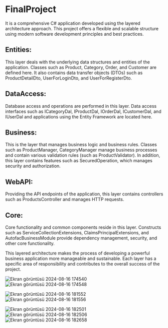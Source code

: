 # FinalProject
It is a comprehensive C# application developed using the layered architecture approach. This project offers a flexible and scalable structure using modern software development principles and best practices.

## Entities: 
This layer deals with the underlying data structures and entities of the application. Classes such as Product, Category, Order, and Customer are defined here. It also contains data transfer objects (DTOs) such as ProductDetailDto, UserForLoginDto, and UserForRegisterDto.

## DataAccess: 
Database access and operations are performed in this layer. Data access interfaces such as ICategoryDal, IProductDal, IOrderDal, ICustomerDal, and IUserDal and applications using the Entity Framework are located here.

## Business: 
This is the layer that manages business logic and business rules. Classes such as ProductManager, CategoryManager manage business processes and contain various validation rules (such as ProductValidator). In addition, this layer contains features such as SecuredOperation, which manages security and authorization.

## WebAPI: 
Providing the API endpoints of the application, this layer contains controllers such as ProductsController and manages HTTP requests.

## Core: 
Core functionality and common components reside in this layer. Constructs such as ServiceCollectionExtensions, ClaimsPrincipalExtensions, and AutofacBusinessModule provide dependency management, security, and other core functionality.

This layered architecture makes the process of developing a powerful business application more manageable and sustainable. Each layer has a specific area of responsibility and contributes to the overall success of the project.

![Ekran görüntüsü 2024-08-16 174540](https://github.com/user-attachments/assets/11f51e18-2c63-4a4e-8ba8-c91a4623fa62)
![Ekran görüntüsü 2024-08-16 174548](https://github.com/user-attachments/assets/653b3cd4-412f-4e28-937d-9668dcb38df8)

![Ekran görüntüsü 2024-08-16 181552](https://github.com/user-attachments/assets/50ba12b9-8b13-4bbf-a601-85d25049f138)
![Ekran görüntüsü 2024-08-16 181556](https://github.com/user-attachments/assets/f31aff53-fd84-47fe-b44a-f0f8b73b1ad5)

![Ekran görüntüsü 2024-08-16 182501](https://github.com/user-attachments/assets/8e1c1885-31fa-4084-91a5-81df26eb3bed)
![Ekran görüntüsü 2024-08-16 182506](https://github.com/user-attachments/assets/30f5ac11-e610-4b56-bae2-b9060dc961a4)
![Ekran görüntüsü 2024-08-16 182658](https://github.com/user-attachments/assets/fc7302e0-f3d2-4b56-899c-8a987b238b7e)
